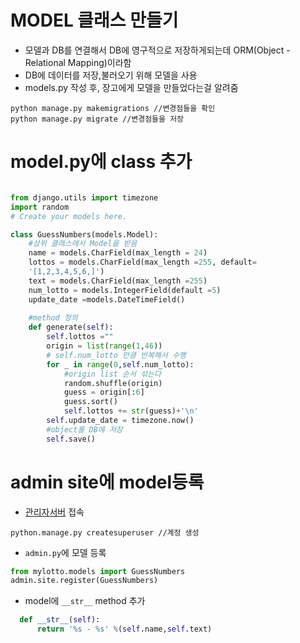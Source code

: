 # MODEL 클래스 만들기
  - 모델과 DB를 연결해서 DB에 영구적으로 저장하게되는데 ORM(Object -Relational Mapping)이라함
  - DB에 데이터를 저장,불러오기 위해 모델을 사용
  - models.py 작성 후, 장고에게 모델을 만들었다는걸 알려줌
  ```shell
  python manage.py makemigrations //변경점들을 확인
  python manage.py migrate //변경점들을 저장
  ```
# model.py에 class 추가
```python

from django.utils import timezone
import random
# Create your models here.

class GuessNumbers(models.Model):
	#상위 클래스에서 Model을 받음
	name = models.CharField(max_length = 24)
	lottos = models.CharField(max_length =255, default=
	'[1,2,3,4,5,6,]')
	text = models.CharField(max_length =255)
	num_lotto = models.IntegerField(default =5)
	update_date =models.DateTimeField()
	
	#method 정의
	def generate(self):
		self.lottos =""
		origin = list(range(1,46))
		# self.num_lotto 만큼 반복해서 수행
		for _ in range(0,self.num_lotto):
			#origin list 순서 섞는다
			random.shuffle(origin)
			guess = origin[:6]
			guess.sort()
			self.lottos += str(guess)+'\n'
		self.update_date = timezone.now()
		#object를 DB에 저장
		self.save() 
 ```
 # admin site에 model등록
  - [관리자서버](http://127.0.0.1:8000/admin/) 접속
  ```shell
  python.manage.py createsuperuser //계정 생성
  ```
  - `admin.py`에 모델 등록
  ```python
  from mylotto.models import GuessNumbers
  admin.site.register(GuessNumbers)
  ```
  
  - model에 `__str__` method 추가
  ```python
    def __str__(self):
		return '%s - %s' %(self.name,self.text)
  ```
  
  
  
 
